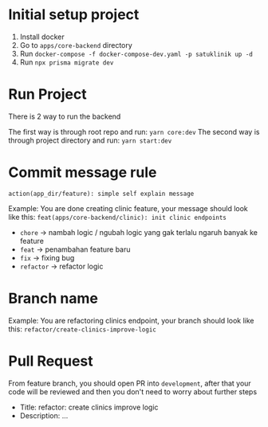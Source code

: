 # Initial setup project

1. Install docker
2. Go to `apps/core-backend` directory
3. Run `docker-compose -f docker-compose-dev.yaml -p satuklinik up -d`
4. Run `npx prisma migrate dev`

# Run Project

There is 2 way to run the backend

The first way is through root repo and run: `yarn core:dev`
The second way is through project directory and run: `yarn start:dev`

# Commit message rule

`action(app_dir/feature): simple self explain message`

Example: You are done creating clinic feature, your message should look like this: `feat(apps/core-backend/clinic): init clinic endpoints`

- `chore` -> nambah logic / ngubah logic yang gak terlalu ngaruh banyak ke feature
- `feat` -> penambahan feature baru
- `fix` -> fixing bug
- `refactor` -> refactor logic

# Branch name

Example: You are refactoring clinics endpoint, your branch should look like this: `refactor/create-clinics-improve-logic`

# Pull Request

From feature branch, you should open PR into `development`, after that your code will be reviewed and then you don't need to worry about further steps

- Title: refactor: create clinics improve logic
- Description:
  ...
